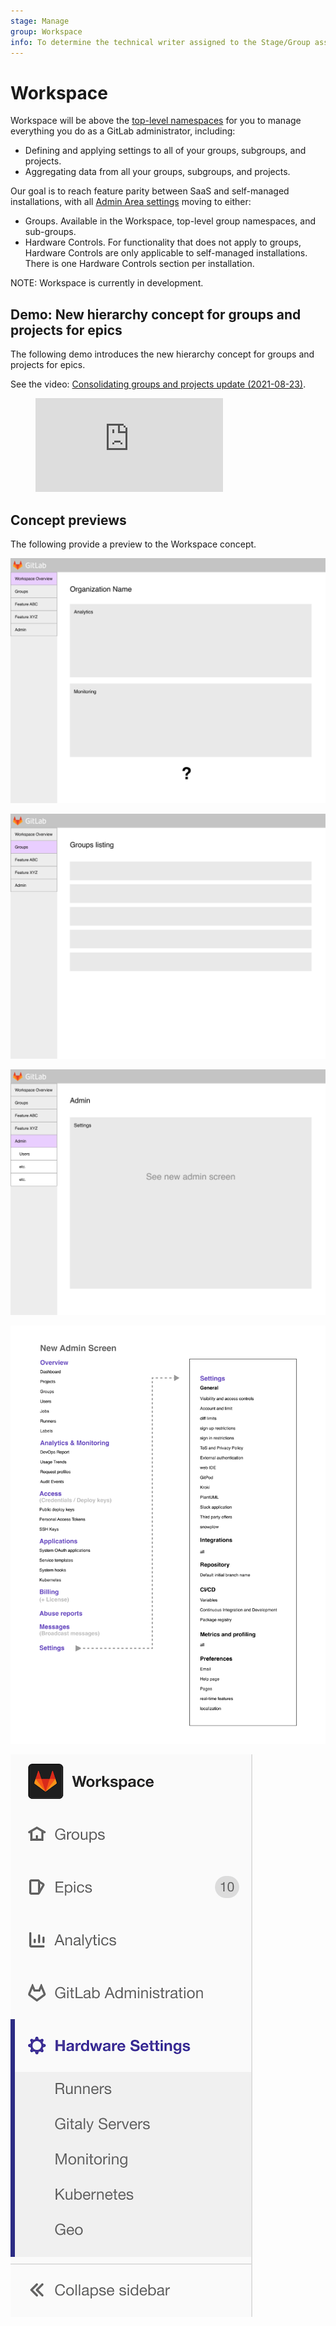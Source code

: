 ```yaml
---
stage: Manage
group: Workspace
info: To determine the technical writer assigned to the Stage/Group associated with this page, see https://about.gitlab.com/handbook/engineering/ux/technical-writing/#assignments
---
```


# Workspace

Workspace will be above the [top-level namespaces](../group/index.md#namespaces) for you to manage
everything you do as a GitLab administrator, including:

- Defining and applying settings to all of your groups, subgroups, and projects.
- Aggregating data from all your groups, subgroups, and projects.

Our goal is to reach feature parity between SaaS and self-managed installations, with all
[Admin Area settings](/ee/user/admin_area/settings/) moving to either:

- Groups. Available in the Workspace, top-level group namespaces, and sub-groups.
- Hardware Controls. For functionality that does not apply to groups, Hardware Controls are only
  applicable to self-managed installations. There is one Hardware Controls section per installation.

NOTE:
Workspace is currently in development.

## Demo: New hierarchy concept for groups and projects for epics

The following demo introduces the new hierarchy concept for groups and projects for epics.

<div class="video-fallback">
  See the video: <a href="https://www.youtube.com/embed/fE74lsG_8yM">Consolidating groups and projects update (2021-08-23)</a>.
</div>
<figure class="video-container">
  <iframe src="https://www.youtube.com/embed/fE74lsG_8yM" frameborder="0" allowfullscreen="true"> </iframe>
</figure>

## Concept previews

The following provide a preview to the Workspace concept.

![Workspace Overview](img/1.1-Instance_overview.png)

![Groups Overview](img/1.2-Groups_overview.png)

![Admin Overview](img/1.3-Admin.png)

![Admin Overview](img/Admin_Settings.png)

![Admin Overview](img/hardware_settings.png)
